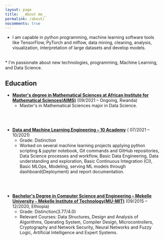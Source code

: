 ```yaml
---
layout: page
title: __About me__
permalink: /about/
nocomments: true
---
```

 
* I am capable in python programming,  machine learning software tools like TensorFlow, PyTorch and mlflow, data mining, cleaning, analysis, visualization,           interpretation of large datasets and develop models.
 <br>
* I'm passionate about new technologies, programming, Machine Learning, and Data Science.<br>

## Education 
* [__Master's degree in Mathematical Sciences at African Institute for Mathematical Sciences(AIMS)__](https://aims.ac.rw/) (09/2021 – Ongoing, Rwanda)
    * Master's in Mathematical Sciences major in Data Science.
 
<br>
<br>

* [__Data and Machine Learning Engineering – 10 Academy__](https://www.10academy.org/) ( 07/2021 – 10/2021)
    * Grade: Distinction
    * Worked on several machine learning projects applying python scripting & jupyter notebook, Git commands and GitHub repositories, Data
      Science processes and workflow, Basic Data Engineering, Data understanding and exploration, Basic Continuous Integration (CI), Basic MLOps,
      Modeling, serving ML models through dashboard(Deployment) and report documentation.
 
 <br>
 <br>
 
 * [__Bachelor's Degree in Computer Science and Engineering – Mekelle University - Mekelle Institute of Technology(MU-MIT)__](http://www.mu.edu.et/) (09/2015 – 12/2020, Ethiopia)
     * Grade: Distinction(3.77/4.0)
     * Relevant Courses: Data Structures, Design and Analysis of Algorithms, Operating System, Compiler Design, Microcontrollers, Cryptography and Network Security,                          Neural Networks and Fuzzy Logic, Artificial Intelligence and Expert Systems.
     
